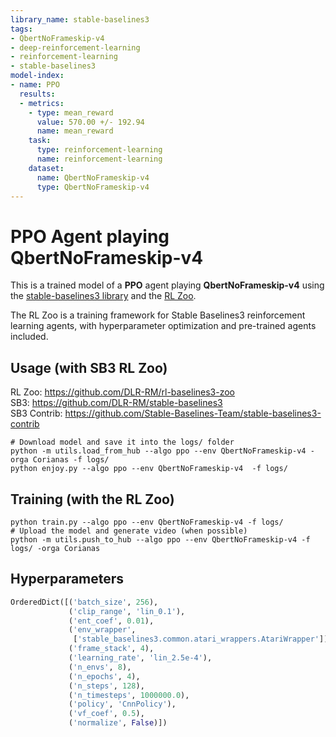 ```yaml
---
library_name: stable-baselines3
tags:
- QbertNoFrameskip-v4
- deep-reinforcement-learning
- reinforcement-learning
- stable-baselines3
model-index:
- name: PPO
  results:
  - metrics:
    - type: mean_reward
      value: 570.00 +/- 192.94
      name: mean_reward
    task:
      type: reinforcement-learning
      name: reinforcement-learning
    dataset:
      name: QbertNoFrameskip-v4
      type: QbertNoFrameskip-v4
---
```


# **PPO** Agent playing **QbertNoFrameskip-v4**
This is a trained model of a **PPO** agent playing **QbertNoFrameskip-v4**
using the [stable-baselines3 library](https://github.com/DLR-RM/stable-baselines3)
and the [RL Zoo](https://github.com/DLR-RM/rl-baselines3-zoo).

The RL Zoo is a training framework for Stable Baselines3
reinforcement learning agents,
with hyperparameter optimization and pre-trained agents included.

## Usage (with SB3 RL Zoo)

RL Zoo: https://github.com/DLR-RM/rl-baselines3-zoo<br/>
SB3: https://github.com/DLR-RM/stable-baselines3<br/>
SB3 Contrib: https://github.com/Stable-Baselines-Team/stable-baselines3-contrib

```
# Download model and save it into the logs/ folder
python -m utils.load_from_hub --algo ppo --env QbertNoFrameskip-v4 -orga Corianas -f logs/
python enjoy.py --algo ppo --env QbertNoFrameskip-v4  -f logs/
```

## Training (with the RL Zoo)
```
python train.py --algo ppo --env QbertNoFrameskip-v4 -f logs/
# Upload the model and generate video (when possible)
python -m utils.push_to_hub --algo ppo --env QbertNoFrameskip-v4 -f logs/ -orga Corianas
```

## Hyperparameters
```python
OrderedDict([('batch_size', 256),
             ('clip_range', 'lin_0.1'),
             ('ent_coef', 0.01),
             ('env_wrapper',
              ['stable_baselines3.common.atari_wrappers.AtariWrapper']),
             ('frame_stack', 4),
             ('learning_rate', 'lin_2.5e-4'),
             ('n_envs', 8),
             ('n_epochs', 4),
             ('n_steps', 128),
             ('n_timesteps', 1000000.0),
             ('policy', 'CnnPolicy'),
             ('vf_coef', 0.5),
             ('normalize', False)])
```
